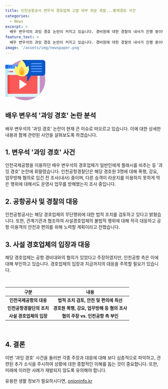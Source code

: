 ```yaml
---
title: 인천공항공사 변우석 경호업체 고발 여부 파문 촉발...황제경호 사건
categories:
  - News
excerpt: >
  배우 변우석의 과잉 경호 논란이 커지고 있습니다. 경비원에 대한 경찰의 내사가 진행 중이며, 인천국제공항공사는 경호업체에 대한 고발을 검토 중입니다. 인천공항공사는 무단행위에 대한 법적 조치를 검토 중이며, 현장 통제를 강화하여 공항 이용객의 안전과 편의를 보장할 계획입니다. 인천공항경찰단은 경호원 3명에 대해 폭행, 강요, 업무방해 혐의로 조사 중이며, 다른 승객들을 방해한 행위에 대해서도 조사할 예정입니다. 이번 논란은 인천국제공항을 이용하던 변우석의 경호업체가 일반인에게 플래시를 비추는 등 과잉경호로 논란이 일었으며, 관련된 사설경호업체는 논란에 대해 해명하고 있습니다.
feature_text: >
  배우 변우석의 과잉 경호 논란이 커지고 있습니다. 경비원에 대한 경찰의 내사가 진행 중이며, 인천국제공항공사는 경호업체에 대한 고발을 검토 중입니다. 인천공항공사는 무단행위에 대한 법적 조치를 검토 중이며, 현장 통제를 강화하여 공항 이용객의 안전과 편의를 보장할 계획입니다. 인천공항경찰단은 경호원 3명에 대해 폭행, 강요, 업무방해 혐의로 조사 중이며, 다른 승객들을 방해한 행위에 대해서도 조사할 예정입니다. 이번 논란은 인천국제공항을 이용하던 변우석의 경호업체가 일반인에게 플래시를 비추는 등 과잉경호로 논란이 일었으며, 관련된 사설경호업체는 논란에 대해 해명하고 있습니다.
image: '/assets/img/newspaper.png'
---
```


<p><img src="/assets/img/news.png" alt="rentncar 속보" /></p>

<h2>배우 변우석 '과잉 경호' 논란 분석</h2>

<p data-ke-size="size16">배우 변우석의 '과잉 경호' 논란이 현재 큰 이슈로 떠오르고 있습니다. 이에 대한 상세한 내용과 함께 관련된 사안을 살펴보도록 하겠습니다.</p>

<h2 data-ke-size="size26">1. 변우석 '과잉 경호' 사건</h2>

<p data-ke-size="size16">인천국제공항을 이용하던 배우 변우석의 경호업체가 일반인에게 플래시를 비추는 등 '과잉 경호' 논란에 휘말렸습니다. 인천공항경찰단은 해당 경호원 3명에 대해 폭행, 강요, 업무방해 혐의로 입건 전 조사(내사) 중이며, 다른 승객이 라운지를 이용하지 못하게 막은 행위에 대해서도 운영사 업무를 방해했는지 조사 중입니다.</p>

<h2 data-ke-size="size26">2. 공항공사 및 경찰의 대응</h2>

<p data-ke-size="size16">인천공항공사는 해당 경호업체의 무단행위에 대한 법적 조치를 검토하고 있다고 밝혔습니다. 또한, 관계기관과 협조하여 사설경호업체의 불법적 행위에 대해 적극 대응하고 공항 이용객의 안전과 편의를 위해 노력할 계획이라고 전했습니다.</p>

<h2 data-ke-size="size26">3. 사설 경호업체의 입장과 대응</h2>

<p data-ke-size="size16">해당 경호업체는 공항 경비대와의 협의가 있었다고 주장하였지만, 인천공항 측은 이에 대해 부인하고 있습니다. 경호업체의 입장과 지금까지의 대응을 주목할 필요가 있습니다.</p>

<p data-ke-size="size16">&nbsp;</p>

<table>
  <thead>
    <tr>
      <th>구분</th>
      <th>내용</th>
    </tr>
  </thead>
  <tbody>
    <tr>
      <td style="text-align: center; height: 17px;"><b>인천국제공항의 대응</b></td>
      <td style="text-align: center; height: 17px;"><b>법적 조치 검토, 안전 및 편의에 최선</b></td>
    </tr>
    <tr>
      <td style="text-align: center; height: 17px;"><b>인천공항경찰단의 조치</b></td>
      <td style="text-align: center; height: 17px;"><b>경호원 폭행, 강요, 업무방해 등 혐의 조사</b></td>
    </tr>
    <tr>
      <td style="text-align: center; height: 17px;"><b>사설 경호업체의 입장</b></td>
      <td style="text-align: center; height: 17px;"><b>협의 주장 vs. 인천공항 측 부인</b></td>
    </tr>
  </tbody>
</table>

<p data-ke-size="size16">&nbsp;</p>

<h2 data-ke-size="size26">4. 결론</h2>

<p data-ke-size="size16">이번 '과잉 경호' 사건을 둘러싼 각종 주장과 대응에 대해 보다 심층적으로 파악하고, 관련된 추가 소식을 주시하여 상황에 대한 종합적인 이해를 돕는 것이 중요합니다. 또한, 미래에 이러한 사례가 재발되지 않도록 유의해야 합니다.</p>
유용한 생활 정보가 필요하시다면, <a href="https://onioninfo.kr" rel="dofollow">onioninfo.kr</a>


